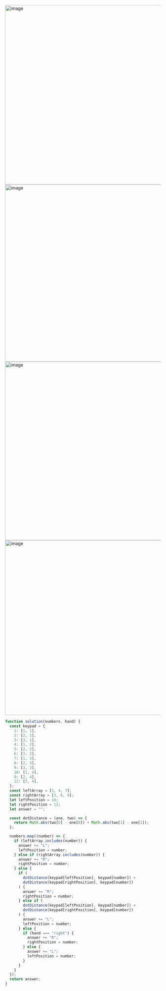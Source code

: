 <img width="579" alt="image" src="https://github.com/ssc9811/algorithm/assets/39263149/1adabdad-3cc4-4245-92be-0650e488588d">
<img width="571" alt="image" src="https://github.com/ssc9811/algorithm/assets/39263149/408f4dfd-da70-4b07-9342-305220b834b6">
<img width="576" alt="image" src="https://github.com/ssc9811/algorithm/assets/39263149/a60dad48-570f-4f2a-9222-d45781af0114">
<img width="564" alt="image" src="https://github.com/ssc9811/algorithm/assets/39263149/edb0120a-e78e-4424-ab91-5264bb9a3c0d">

```javascript
function solution(numbers, hand) {
  const keypad = {
    1: [1, 1],
    2: [2, 1],
    3: [3, 1],
    4: [1, 2],
    5: [2, 2],
    6: [3, 2],
    7: [1, 3],
    8: [2, 3],
    9: [3, 3],
    10: [1, 4],
    0: [2, 4],
    12: [3, 4],
  };
  const leftArray = [1, 4, 7];
  const rightArray = [3, 6, 9];
  let leftPosition = 10;
  let rightPosition = 12;
  let answer = "";

  const dotDistance = (one, two) => {
    return Math.abs(two[0] - one[0]) + Math.abs(two[1] - one[1]);
  };

  numbers.map((number) => {
    if (leftArray.includes(number)) {
      answer += "L";
      leftPosition = number;
    } else if (rightArray.includes(number)) {
      answer += "R";
      rightPosition = number;
    } else {
      if (
        dotDistance(keypad[leftPosition], keypad[number]) >
        dotDistance(keypad[rightPosition], keypad[number])
      ) {
        answer += "R";
        rightPosition = number;
      } else if (
        dotDistance(keypad[leftPosition], keypad[number]) <
        dotDistance(keypad[rightPosition], keypad[number])
      ) {
        answer += "L";
        leftPosition = number;
      } else {
        if (hand === "right") {
          answer += "R";
          rightPosition = number;
        } else {
          answer += "L";
          leftPosition = number;
        }
      }
    }
  });
  return answer;
}
```
